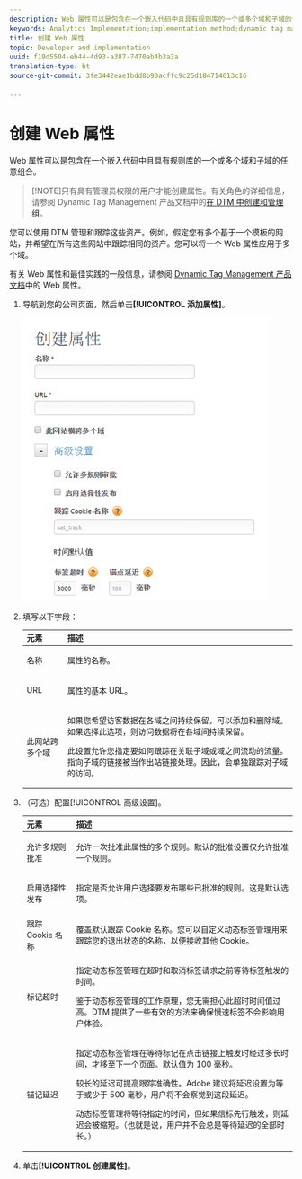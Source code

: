 ```yaml
---
description: Web 属性可以是包含在一个嵌入代码中且具有规则库的一个或多个域和子域的任意组合。
keywords: Analytics Implementation;implementation method;dynamic tag management;dtm;web property;property
title: 创建 Web 属性
topic: Developer and implementation
uuid: f19d5504-eb44-4d93-a387-7470ab4b3a3a
translation-type: ht
source-git-commit: 3fe3442eae1bdd8b90acffc9c25d184714613c16

---
```



# 创建 Web 属性

Web 属性可以是包含在一个嵌入代码中且具有规则库的一个或多个域和子域的任意组合。

>[!NOTE]只有具有管理员权限的用户才能创建属性。有关角色的详细信息，请参阅 Dynamic Tag Management 产品文档中的[在 DTM 中创建和管理组](https://docs.adobe.com/content/help/zh-Hans/dtm/using/admin/groups.html)。

您可以使用 DTM 管理和跟踪这些资产。例如，假定您有多个基于一个模板的网站，并希望在所有这些网站中跟踪相同的资产。您可以将一个 Web 属性应用于多个域。

有关 Web 属性和最佳实践的一般信息，请参阅 [Dynamic Tag Management 产品文档](https://docs.adobe.com/content/help/zh-Hans/dtm/using/admin/web-property.html)中的 Web 属性。

1. 导航到您的公司页面，然后单击&#x200B;**[!UICONTROL 添加属性]**。

   ![](assets/dtm-create-web-property.png)

1. 填写以下字段：

   <table id="table_376D72251C4D4C4CA878D10C18D2532C"> 
    <thead> 
    <tr> 
    <th colname="col1" class="entry"> 元素 </th> 
    <th colname="col2" class="entry"> 描述 </th> 
    </tr> 
    </thead>
    <tbody> 
    <tr> 
    <td colname="col1"> <span class="uicontrol">名称</span> </td> 
    <td colname="col2"> <p>属性的名称。 </p> </td> 
    </tr> 
    <tr> 
    <td colname="col1"> <span class="uicontrol">URL</span> </td> 
    <td colname="col2"> <p>属性的基本 URL。 </p> </td> 
    </tr> 
    <tr> 
    <td colname="col1"> <span class="uicontrol"> 此网站跨多个域 </span> </td> 
    <td colname="col2"> <p>如果您希望访客数据在各域之间持续保留，可以添加和删除域。如果选择此选项，则访问数据将在各域间持续保留。 </p> <p>此设置允许您指定要如何跟踪在关联子域或域之间流动的流量。指向子域的链接被当作出站链接处理。因此，会单独跟踪对子域的访问。 </p> </td> 
    </tr> 
    </tbody> 
    </table>

1. （可选）配置[!UICONTROL 高级设置]。

   <table id="table_6E687FBE6ACC4301BCCD837F4DCBB9C9"> 
    <thead> 
    <tr> 
    <th colname="col1" class="entry"> 元素 </th> 
    <th colname="col2" class="entry"> 描述 </th> 
    </tr> 
    </thead>
    <tbody> 
    <tr> 
    <td colname="col1"> <span class="uicontrol"> 允许多规则批准</span> </td> 
    <td colname="col2"> <p>允许一次批准此属性的多个规则。默认的批准设置仅允许批准一个规则。 </p> </td> 
    </tr> 
    <tr> 
    <td colname="col1"> <span class="uicontrol"> 启用选择性发布</span> </td> 
    <td colname="col2"> <p>指定是否允许用户选择要发布哪些已批准的规则。这是默认选项。 </p> </td> 
    </tr> 
    <tr> 
    <td colname="col1"> <span class="uicontrol"> 跟踪 Cookie 名称</span> </td> 
    <td colname="col2"> <p>覆盖默认跟踪 Cookie 名称。您可以自定义动态标签管理用来跟踪您的退出状态的名称，以便接收其他 Cookie。 </p> </td> 
    </tr> 
    <tr> 
    <td colname="col1"> <span class="uicontrol"> 标记超时</span> </td> 
    <td colname="col2"> <p>指定动态标签管理在超时和取消标签请求之前等待标签触发的时间。 </p> <p> 鉴于动态标签管理的工作原理，您无需担心此超时时间值过高。DTM 提供了一些有效的方法来确保慢速标签不会影响用户体验。 </p> </td> 
    </tr> 
    <tr> 
    <td colname="col1"> <span class="uicontrol"> 锚记延迟</span> </td> 
    <td colname="col2"> <p>指定动态标签管理在等待标记在点击链接上触发时经过多长时间，才移至下一个页面。默认值为 100 毫秒。 </p> <p>较长的延迟可提高跟踪准确性。Adobe 建议将延迟设置为等于或少于 500 毫秒，用户将不会察觉到这段延迟。 </p> <p>动态标签管理将等待指定的时间，但如果信标先行触发，则延迟会被缩短。（也就是说，用户并不会总是等待延迟的全部时长。） </p> </td> 
    </tr> 
    </tbody> 
    </table>

1. 单击&#x200B;**[!UICONTROL 创建属性]**。
